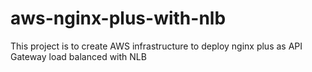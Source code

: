 # aws-nginx-plus-with-nlb
This project is to create AWS infrastructure to deploy nginx plus as API Gateway load balanced with NLB
